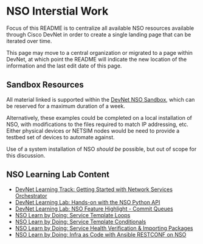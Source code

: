 # NSO Interstial Work

Focus of this README is to centralize all available NSO resources available through Cisco DevNet in order to create a single landing page that can be iterated over time.

This page may move to a central organization or migrated to a page within DevNet, at which point the README will indicate the new location of the information and the last edit date of this page.

## Sandbox Resources

All material linked is supported within the [DevNet NSO Sandbox](https://devnetsandbox.cisco.com/RM/Diagram/Index/43964e62-a13c-4929-bde7-a2f68ad6b27c?diagramType=Topology), which can be reserved for a maximum duration of a week.

Alternatively, these examples could be completed on a local installation of NSO, with modifications to the files required to match IP addressing, etc.  Either physical devices or NETSIM nodes would be need to provide a testbed set of devices to automate against.

Use of a system installation of NSO *should be* possible, but out of scope for this discussion.

## NSO Learning Lab Content

* [DevNet Learning Track: Getting Started with Network Services Orchestrator](https://developer.cisco.com/learning/tracks/get_started_with_nso)
* [DevNet Learning Lab: Hands-on with the NSO Python API](https://developer.cisco.com/learning/lab/hands-on-nso-simple-python/step/1)
* [DevNet Learning Lab: NSO Feature Highlight - Commit Queues](https://developer.cisco.com/learning/lab/nso-feature-commit-q/step/1)
* [NSO Learn by Doing: Service Template Loops](https://developer.cisco.com/codeexchange/github/repo/jabelk/radius_server_example)
* [NSO Learn by Doing: Service Template Conditionals](https://developer.cisco.com/codeexchange/github/repo/jabelk/ntp_server_example)
* [NSO Learn by Doing: Service Health Verification & Importing Packages](https://developer.cisco.com/codeexchange/github/repo/jabelk/svi_verify_example)
* [NSO Learn by Doing: Infra as Code with Ansible RESTCONF on NSO](https://github.com/jabelk/ansible-nso-restconf)
